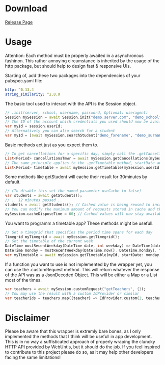 # Download
[Release Page](https://github.com/IsAvaible/dart-webuntis/releases/tag/pre-release)

# Usage
Attention: Each method must be properly awaited in a asynchronous fashinon. This rather annoying circumstance is inherited by the usage of the http package, but should
help to design fast & responsive UIs.

Starting of, add these two packages into the dependencies of your pubspec.yaml file:
```yaml
http: ^0.13.4
string_similarity: ^2.0.0
```

The basic tool used to interact with the API is the Session object.
```dart
// .init(server, school, username, password, Optional: useragent)
Session mySession = await Session.init("demo.server.com", "demo_school", "demo_user", "demo_pass")
// The ID of the account which credentials you used should now be available over the .userId attribute
var myId = session.userId;
// Alternatively you can also search for a student
var myId = (await mySession.searchStudent("demo_forename", "demo_surname"))!.surnameMatches![0].id;
```
Basic methods act just as you expect them to.
```dart
// To get cancellations for a specific day, simply call the .getCancellations method with a startDate
List<Period> cancellationsTmwr = await mySession.getCancellations(mySession.userId, startDate: DateTime.now().add(Duration(days: 1)));
// The same principle applies to the .getTimetable method, startDate and endDate (inclusive) are optional and will default to the current day
List<Period> timetable = await mySession.getTimetable(mySession.userId);
```
Some methods like getStudent will cache their result for 30minutes by default.
```dart
// (To disable this set the named parameter useCache to false)
var students = await getStudents();
// .. 12 minutes passed ..
students = await getStudents(); // Cached value is being reused to increase performance
// You can modify the maximum amount of requests stored in cache and the dispose time in minutes, to alter the cache behaviour
mySession.cacheDisposeTime = 60; // Cached values will now stay available for 60 minutes
```
You want to programm a timetable app? These methods might be usefull.
```dart
// Get a timegrid that specifies the period time spans for each day
Timegrid myTimegrid = await mySession.getTimegrid(); 
// Get the timetable of the current week
DateTime mostRecentWeekday(DateTime date, int weekday) => DateTime(date.year, date.month, date.day - (date.weekday - weekday) % 7);
DateTime monday = mostRecentWeekday(DateTime.now(), DateTime.monday), friday = mostRecentWeekday(DateTime.now(), DateTime.friday);
var myTimetable = await mySession.getTimetable(myId, startDate: monday, endDate: friday);
```
If a function you want to use is not implemented by the wrapper yet, you can use the .customRequest method.
This will return whatever the response of the API was as a JsonDecoded Object. This will be either a Map or a List most of the times.
```dart
var teachers = await mySession.customRequest("getTeachers", {});
// You may use the result with a custom IdProvider or similar
var teacherIds = teachers.map((teacher) => IdProvider.custom(2, teacher["id"]))
```


# Disclaimer
Please be aware that this wrapper is extremly bare bones, as I only implemented the methods that I think will be usefull in app development.
This is in no way a suffisticated approach of properly wraping the cluncky HTTP API provided by WebUntis, but it should do the job.
If you feel inspired to contribute to this project please do so, as it may help other developers facing the same limitations! 

